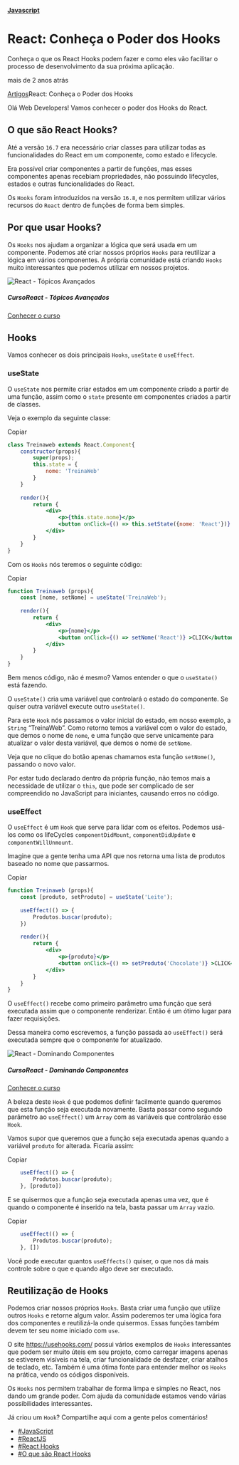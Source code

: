 **[Javascript](https://www.treinaweb.com.br/blog/categoria/javascript)**

# React: Conheça o Poder dos Hooks

Conheça o que os React Hooks podem fazer e como eles vão facilitar o processo de desenvolvimento da sua próxima aplicação.

 mais de 2 anos atrás

[Artigos](https://www.treinaweb.com.br/blog)React: Conheça o Poder dos Hooks

Olá Web Developers! Vamos conhecer o poder dos Hooks do React.

## O que são React Hooks?

Até a versão `16.7` era necessário criar classes para utilizar todas as funcionalidades do React em um componente, como estado e lifecycle.

Era possível criar componentes a partir de funções, mas esses componentes apenas recebiam propriedades, não possuindo lifecycles, estados e outras funcionalidades do React.

Os `Hooks` foram introduzidos na versão `16.8`, e nos permitem utilizar vários recursos do `React` dentro de funções de forma bem simples.

## Por que usar Hooks?

Os `Hooks` nos ajudam a organizar a lógica que será usada em um componente. Podemos até criar nossos próprios `Hooks` para reutilizar a lógica em vários componentes. A própria comunidade está criando `Hooks` muito interessantes que podemos utilizar em nossos projetos.



![React - Tópicos Avançados](https://d2knvm16wkt3ia.cloudfront.net/assets/svg-icon/react.svg)

##### CursoReact - Tópicos Avançados

[Conhecer o curso](https://www.treinaweb.com.br/curso/react-topicos-avancados)

## Hooks

Vamos conhecer os dois principais `Hooks`, `useState` e `useEffect`.

### useState

O `useState` nos permite criar estados em um componente criado a partir de uma função, assim como o `state` presente em componentes criados a partir de classes.

Veja o exemplo da seguinte classe:

Copiar

```jsx
class Treinaweb extends React.Component{
	constructor(props){
		super(props);
		this.state = {
			nome: 'TreinaWeb'
		}
	}
	
	render(){
		return {
			<div>
				<p>{this.state.nome}</p>
				<button onClick={() => this.setState({nome: 'React'})} >CLICK</button>
			</div>
		}
	}
}
```

Com os `Hooks` nós teremos o seguinte código:

Copiar

```jsx
function Treinaweb (props){
	const [nome, setNome] = useState('TreinaWeb');
	
	render(){
		return {
			<div>
				<p>{nome}</p>
				<button onClick={() => setNome('React')} >CLICK</button>
			</div>
		}
	}
}
```

Bem menos código, não é mesmo? Vamos entender o que o `useState()` está fazendo.

O `useState()` cria uma variável que controlará o estado do componente. Se quiser outra variável execute outro `useState()`.

Para este `Hook` nós passamos o valor inicial do estado, em nosso exemplo, a `String` “TreinaWeb”. Como retorno temos a variável com o valor do estado, que demos o nome de `nome`, e uma função que serve unicamente para atualizar o valor desta variável, que demos o nome de `setNome`.

Veja que no clique do botão apenas chamamos esta função `setNome()`, passando o novo valor.

Por estar tudo declarado dentro da própria função, não temos mais a necessidade de utilizar o `this`, que pode ser complicado de ser compreendido no JavaScript para iniciantes, causando erros no código.

### useEffect

O `useEffect` é um `Hook` que serve para lidar com os efeitos. Podemos usá-los como os lifeCycles `componentDidMount`, `componentDidUpdate` e `componentWillUnmount`.

Imagine que a gente tenha uma API que nos retorna uma lista de produtos baseado no nome que passarmos.

Copiar

```jsx
function Treinaweb (props){
	const [produto, setProduto] = useState('Leite');
	
	useEffect(() => {
		Produtos.buscar(produto);
	})
	
	render(){
		return {
			<div>
				<p>{produto}</p>
				<button onClick={() => setProduto('Chocolate')} >CLICK</button>
			</div>
		}
	}
}
```

O `useEffect()` recebe como primeiro parâmetro uma função que será executada assim que o componente renderizar. Então é um ótimo lugar para fazer requisições.

Dessa maneira como escrevemos, a função passada ao `useEffect()` será executada sempre que o componente for atualizado.



![React - Dominando Componentes](https://d2knvm16wkt3ia.cloudfront.net/assets/svg-icon/react.svg)

##### CursoReact - Dominando Componentes

[Conhecer o curso](https://www.treinaweb.com.br/curso/react-dominando-componentes)

A beleza deste `Hook` é que podemos definir facilmente quando queremos que esta função seja executada novamente. Basta passar como segundo parâmetro ao `useEffect()` um `Array` com as variáveis que controlarão esse `Hook`.

Vamos supor que queremos que a função seja executada apenas quando a variável `produto` for alterada. Ficaria assim:

Copiar

```jsx
	useEffect(() => {
		Produtos.buscar(produto);
	}, [produto])
```

E se quisermos que a função seja executada apenas uma vez, que é quando o componente é inserido na tela, basta passar um `Array` vazio.

Copiar

```jsx
	useEffect(() => {
		Produtos.buscar(produto);
	}, [])
```

Você pode executar quantos `useEffects()` quiser, o que nos dá mais controle sobre o que e quando algo deve ser executado.

## Reutilização de Hooks

Podemos criar nossos próprios `Hooks`. Basta criar uma função que utilize outros `Hooks` e retorne algum valor. Assim poderemos ter uma lógica fora dos componentes e reutilizá-la onde quisermos. Essas funções também devem ter seu nome iniciado com `use`.

O site https://usehooks.com/ possui vários exemplos de `Hooks` interessantes que podem ser muito úteis em seu projeto, como carregar imagens apenas se estiverem visíveis na tela, criar funcionalidade de desfazer, criar atalhos de teclado, etc. Também é uma ótima fonte para entender melhor os `Hooks` na prática, vendo os códigos disponíveis.

Os `Hooks` nos permitem trabalhar de forma limpa e simples no React, nos dando um grande poder. Com ajuda da comunidade estamos vendo várias possibilidades interessantes.

Já criou um `Hook`? Compartilhe aqui com a gente pelos comentários!

- [#JavaScript](https://www.treinaweb.com.br/blog/tag/javascript)
- [#ReactJS](https://www.treinaweb.com.br/blog/tag/reactjs)
- [#React Hooks](https://www.treinaweb.com.br/blog/tag/react-hooks)
- [#O que são React Hooks](https://www.treinaweb.com.br/blog/tag/o-que-sao-react-hooks)